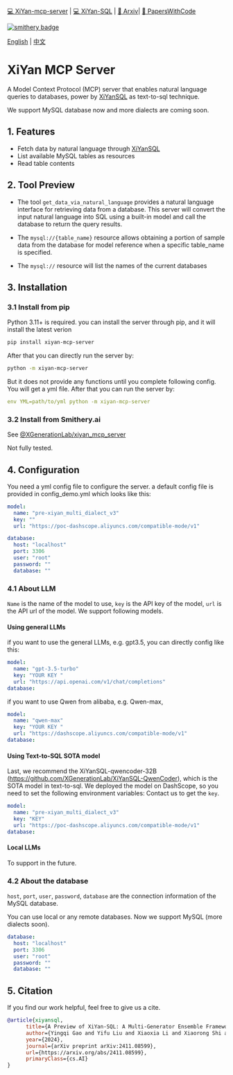 
[💻 XiYan-mcp-server](https://github.com/XGenerationLab/xiyan_mcp_server) | 
[💻 XiYan-SQL](https://github.com/XGenerationLab/XiYan-SQL) |
[📖 Arxiv](https://arxiv.org/abs/2411.08599)| 
[📄 PapersWithCode](https://paperswithcode.com/paper/xiyan-sql-a-multi-generator-ensemble)

[![smithery badge](https://smithery.ai/badge/@XGenerationLab/xiyan_mcp_server)](https://smithery.ai/server/@XGenerationLab/xiyan_mcp_server)

[English](https://github.com/XGenerationLab/xiyan_mcp_server)  | [中文](https://github.com/XGenerationLab/xiyan_mcp_server/blob/main/README_zh.md)


# XiYan MCP Server


A Model Context Protocol (MCP) server that enables natural language queries to databases, power by [XiYanSQL](https://github.com/XGenerationLab/XiYan-SQL) as text-to-sql technique.

We support MySQL database now and more dialects are coming soon.

## 1. Features
- Fetch data by natural language through [XiYanSQL](https://github.com/XGenerationLab/XiYan-SQL)
- List available MySQL tables as resources
- Read table contents

## 2. Tool Preview
 - The tool ``get_data_via_natural_language`` provides a natural language interface for retrieving data from a database. This server will convert the input natural language into SQL using a built-in model and call the database to return the query results.

 - The ``mysql://{table_name}`` resource allows obtaining a portion of sample data from the database for model reference when a specific table_name is specified.
- The ``mysql://`` resource will list the names of the current databases

## 3. Installation
### 3.1 Install from pip

Python 3.11+ is required. 
you can install the server through pip, and it will install the latest verion

```bash
pip install xiyan-mcp-server
```

After that you can directly run the server by:
```bash
python -m xiyan-mcp-server
```
But it does not provide any functions until you complete following config.
You will get a yml file. After that you can run the server by:
```yaml
env YML=path/to/yml python -m xiyan-mcp-server
```


### 3.2 Install from Smithery.ai
See [@XGenerationLab/xiyan_mcp_server](https://smithery.ai/server/@XGenerationLab/xiyan_mcp_server)

Not fully tested.

## 4. Configuration

You need a yml config file to configure the server.
a default config file is provided in config_demo.yml which looks like this:

```yaml
model:
  name: "pre-xiyan_multi_dialect_v3"
  key: ""
  url: "https://poc-dashscope.aliyuncs.com/compatible-mode/v1"

database:
  host: "localhost"
  port: 3306
  user: "root"
  password: ""
  database: ""
```

### 4.1 About LLM
``Name`` is the name of the model to use, ``key`` is the API key of the model, ``url`` is the API url of the model. We support following models.
#### Using general LLMs
if you want to use the general LLMs, e.g. gpt3.5, you can directly config like this:
```yaml
model:
  name: "gpt-3.5-turbo"
  key: "YOUR KEY "
  url: "https://api.openai.com/v1/chat/completions"
database:
```

if you want to use Qwen from alibaba, e.g. Qwen-max,
```yaml
model:
  name: "qwen-max"
  key: "YOUR KEY "
  url: "https://dashscope.aliyuncs.com/compatible-mode/v1"
database:
```
#### Using Text-to-SQL SOTA model
Last, we recommend the XiYanSQL-qwencoder-32B (https://github.com/XGenerationLab/XiYanSQL-QwenCoder), which is the SOTA model in text-to-sql.
We deployed the model on DashScope, so you need to set the following environment variables:
Contact us to get the ``key``.
```yaml
model:
  name: "pre-xiyan_multi_dialect_v3"
  key: "KEY"
  url: "https://poc-dashscope.aliyuncs.com/compatible-mode/v1"
database:
```

#### Local LLMs
To support in the future.

### 4.2 About the database
``host``, ``port``, ``user``, ``password``, ``database`` are the connection information of the MySQL database.

You can use local or any remote databases. Now we support MySQL (more dialects soon).


```yaml
database:
  host: "localhost"
  port: 3306
  user: "root"
  password: ""
  database: ""
```


## 5. Citation
If you find our work helpful, feel free to give us a cite.
```bib
@article{xiyansql,
      title={A Preview of XiYan-SQL: A Multi-Generator Ensemble Framework for Text-to-SQL}, 
      author={Yingqi Gao and Yifu Liu and Xiaoxia Li and Xiaorong Shi and Yin Zhu and Yiming Wang and Shiqi Li and Wei Li and Yuntao Hong and Zhiling Luo and Jinyang Gao and Liyu Mou and Yu Li},
      year={2024},
      journal={arXiv preprint arXiv:2411.08599},
      url={https://arxiv.org/abs/2411.08599},
      primaryClass={cs.AI}
}
```


